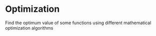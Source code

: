 # Optimization
Find the optimum value of some functions using different mathematical optimization algorithms
